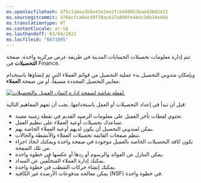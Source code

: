 ```yaml
---
ms.openlocfilehash: d75c1abea3b5e41e2ee2fcbdd0053baed3b02421
ms.sourcegitcommit: 376bcfca0ae39f70ac627a080fe4b4c3db34e466
ms.translationtype: HT
ms.contentlocale: ar-SA
ms.lasthandoff: 03/04/2021
ms.locfileid: "6071095"
---
```


تتم إدارة معلومات تحصيلات الحسابات المدينة في طريقة عرض مركزية واحدة، صفحة **التحصيلات** في Finance.

وبإمكان مندوبي التحصيل بدء عملية التحصيل من قوائم العملاء التي تم إنشاؤها باستخدام معايير التحصيل المحددة مسبقاً، أو من صفحة **العملاء**.

[ ![‎لقطة شاشة لصفحة إدارة ائتمان العميل والتحصيلات.](../media/credits-and-collections.png) ](../media/credits-and-collections.png#lightbox)


قبل أن تبدأ في إعداد التحصيلات أو العمل باستخدامها، يجب أن تفهم المفاهيم التالية:

-   تحتوي لقطات تأخر العميل على معلومات الرصيد القديم في نقطة زمنية معينة.
-   تساعدك تحصيلات أوعية العملاء على تنظيم العمل.
-   يمكن لمندوبي التحصيل أن يكون لديهم أوعية العملاء الخاصة بهم.
-   تنظم صفحات القائمة تحصيلات العملاء والأنشطة والحالات.
-   تكون كافة التحصيلات الخاصة بالعميل موجودة في صفحة واحدة ويمكنك اتخاذ اجراء من تلك الصفحة.
-   يمكن التنازل عن الفوائد والرسوم أو ردها أو عكسها في خطوة واحدة.
-   يمكنك إدارة العملاء المتخلِّفين عن السداد.
-   يمكنك إنشاء حركات الشطب في خطوة واحدة.
-   يمكن معالجة مدفوعات الأرصدة غير الكافية (NSF) في خطوة واحدة.

